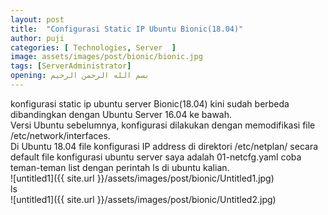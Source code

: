 ```yaml
---
layout: post
title:  "Configurasi Static IP Ubuntu Bionic(18.04)"
author: puji
categories: [ Technologies, Server  ]
image: assets/images/post/bionic/bionic.jpg
tags: [ServerAdministrator]
opening: بسم الله الرحمن الرحيم
---
```

konfigurasi static ip ubuntu server Bionic(18.04)  kini sudah berbeda dibandingkan dengan Ubuntu Server 16.04 ke bawah.  
Versi Ubuntu sebelumnya, konfigurasi dilakukan dengan memodifikasi file /etc/network/interfaces.  
Di Ubuntu 18.04 file konfigurasi IP address di direktori /etc/netplan/ secara default file konfigurasi ubuntu server saya adalah 01-netcfg.yaml coba teman-teman list dengan perintah ls di ubuntu kalian.  
![untitled1]({{ site.url }}/assets/images/post/bionic/Untitled1.jpg)  
ls  
![untitled1]({{ site.url }}/assets/images/post/bionic/Untitled2.jpg)  

